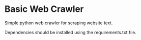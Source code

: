 # Basic Web Crawler

Simple python web crawler for scraping website text.

Dependencies should be installed using the requirements.txt file.
